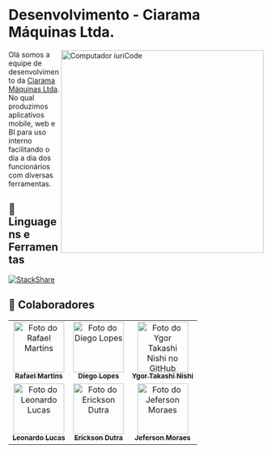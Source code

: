 # Desenvolvimento - Ciarama Máquinas Ltda.

<img src="https://raw.githubusercontent.com/MicaelliMedeiros/micaellimedeiros/master/image/computer-illustration.png" min-width="400px" max-width="400px" width="400px" align="right" alt="Computador iuriCode">

<p align="left">

Olá somos a equipe de desenvolvimento da [Ciarama Máquinas Ltda](https://www.ciaramamaquinas.com.br/).
No qual produzimos aplicativos mobile, web e BI para uso interno facilitando o dia a dia dos funcionários com diversas ferramentas.

</p>

## 💼 Linguagens e Ferramentas

[![StackShare](http://img.shields.io/badge/tech-stack-0690fa.svg?style=flat)](https://stackshare.io/ciarama-maquinas-ltda/ciarama-maquinas-ltda)

## 🤝 Colaboradores

<table align="center">
  <tr>
    <td align="center">
        <a href="https://github.com/RafaMartiins">
            <img src="https://avatars.githubusercontent.com/u/11014197" width="100px;" alt="Foto do Rafael Martins"/><br>
            <sub>
            <b>Rafael Martins</b>
            </sub>
        </a>
    </td>  
    <td align="center">
      <a href="https://github.com/DCubix">
        <img src="https://avatars.githubusercontent.com/u/5081992" width="100px;" alt="Foto do Diego Lopes"/><br>
        <sub>
          <b>Diego Lopes </b>
        </sub>
      </a>
    </td>
    <td align="center">
      <a href="https://github.com/TakashiNishii">
        <img src="https://avatars.githubusercontent.com/u/49199986" width="100px;" alt="Foto do Ygor Takashi Nishi no GitHub"/><br>
        <sub>
          <b>Ygor Takashi Nishi</b>
        </sub>
      </a>
    </td>
  </tr>
  <tr align="center"> 
    <td align="center">
        <a href="https://github.com/SigmaForce">
            <img src="https://avatars.githubusercontent.com/u/55191033" width="100px;" alt="Foto do Leonardo Lucas"/><br>
            <sub>
            <b>Leonardo Lucas</b>
            </sub>
        </a>
    </td>  
    <td align="center">
        <a href="https://github.com/EricksonDutra">
            <img src="https://avatars.githubusercontent.com/u/63134236" width="100px;" alt="Foto do Erickson Dutra"/><br>
            <sub>
            <b>Erickson Dutra</b>
            </sub>
        </a>
    </td> 
     <td align="center">
       <a href="https://github.com/jefmoraes">
            <img src="https://github.com/jefmoraes.png" width="100px;" alt="Foto do Jeferson Moraes"/><br>
            <sub>
            <b>Jeferson Moraes</b>
            </sub>
        </a>
    </td>
  </tr>

